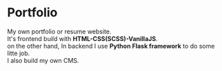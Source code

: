 # Portfolio

My own portfolio or resume website.\
It's frontend build with **HTML-CSS(SCSS)-VanillaJS**. \
on the other hand, In backend I use **Python Flask framework** to do some litte job.\
I also build my own CMS.
